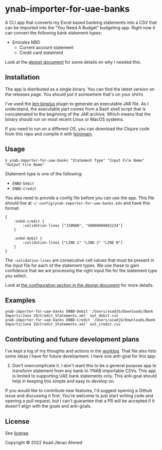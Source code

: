 # ynab-importer-for-uae-banks

A CLI app that converts my Excel based banking statements into a CSV that can be imported into the "You Need A Budget" budgeting app. Right now it can convert the following bank statement types:
- Emirates NBD
  - Current account statement
  - Credit card statement

Look at the [design document](design.md) for some details on why I needed this.

## Installation

The app is distributed as a single binary. You can find the latest version on the releases page. You should put it somewhere that's on your `$PATH`.

I've used the [lein binplus](https://github.com/BrunoBonacci/lein-binplus) plugin to generate an executable JAR file. As I understand, the executable part comes from a Bash shell script that is concatenated to the beginning of the JAR archive. Which means that the binary should run on most recent Linux or MacOS systems.

If you need to run on a different OS, you can download the Clojure code from this repo and compile it with [leiningen](http://leiningen.org).

## Usage

    $ ynab-importer-for-uae-banks "Statement Type" "Input File Name" "Output File Name"

Statement type is one of the following:
- `ENBD-Debit`
- `ENBD-Credit`

You also need to provide a config file before you can use the app. This file should live at `~/.config/ynab-importer-for-uae-banks.edn` and have this format:

    {
        :enbd-credit {
            :validation-lines ["JIBRAN", "40000000001234"]
        }
        
        :enbd-debit {
            :validation-lines ["LINE 1" "LINE 2" "LINE N"]
        }
    }

The `:validation-lines` are consecutive cell values that must be present in the input file for each of the statement types. We use these to gain confidence that we are processing the right input file for the statement type you select.

Look at [the configuration section in the design document](design.md#config-file) for more details.

## Examples

    ynab-importer-for-uae-banks ENBD-Debit '/Users/asadjb/Downloads/Bank Imports/June 19/Credit_Statements.xml' out_debit.csv
    ynab-importer-for-uae-banks ENBD-Credit '/Users/asadjb/Downloads/Bank Imports/June 19/Credit_Statements.xml' out_credit.csv

## Contributing and future development plans
I've kept a log of my thoughts and actions in the [worklog](worklog.md). That file also lists some ideas I have for future development. I have one anti-goal for this app:
1. Don't overcomplicate it. I don't want this to be a general purpose app to transform statement from any bank to YNAB importable CSVs. This app is limited to supporting UAE bank statements only. This anti-goal should help in keeping this simple and easy to develop on.

If you would like to contribute new features, I'd suggest opening a Github issue and discussing it first. You're welcome to just start writing code and opening a pull request, but I can't guarantee that a PR will be accepted if it doesn't align with the goals and anti-goals.

## License
See [license](LICENSE).

Copyright © 2022 Asad Jibran Ahmed
